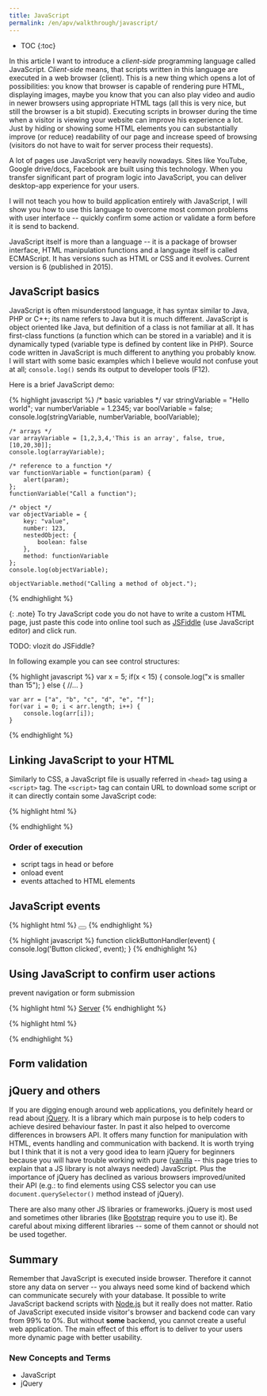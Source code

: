 ```yaml
---
title: JavaScript
permalink: /en/apv/walkthrough/javascript/
---
```


* TOC
{:toc}

In this article I want to introduce a *client-side* programming language called JavaScript.
*Client-side* means, that scripts written in this language are executed in a web browser (client).
This is a new thing which opens a lot of possibilities: you know that browser is capable of
rendering pure HTML, displaying images, maybe you know that you can also play video and audio
in newer browsers using appropriate HTML tags (all this is very nice, but still the browser is a bit
stupid). Executing scripts in browser during the time when a visitor is viewing your website can
improve his experience a lot. Just by hiding or showing some HTML elements you can substantially
improve (or reduce) readability of our page and increase speed of browsing (visitors do not have to wait
for server process their requests).

A lot of pages use JavaScript very heavily nowadays. Sites like YouTube, Google drive/docs, Facebook
are built using this technology. When you transfer significant part of program logic into JavaScript,
you can deliver desktop-app experience for your users.

I will not teach you how to build application entirely with JavaScript, I will show you how to use
this language to overcome most common problems with user interface -- quickly confirm some action or
validate a form before it is send to backend.

JavaScript itself is more than a language -- it is a package of browser interface, HTML manipulation
functions and a language itself is called ECMAScript. It has versions such as HTML or CSS and it evolves.
Current version is 6 (published in 2015).

## JavaScript basics
JavaScript is often misunderstood language, it has syntax similar to Java, PHP or C++; its name refers
to Java but it is much different. JavaScript is object oriented like Java, but definition of a class
is not familiar at all. It has first-class functions (a function which can be stored in a variable) and
it is dynamically typed (variable type is defined by content like in PHP). Source code written in JavaScript
is much different to anything you probably know. I will start with some basic examples which I believe
would not confuse yout at all; `console.log()` sends its output to developer tools (F12).

Here is a brief JavaScript demo:

{% highlight javascript %}
    /* basic variables */
    var stringVariable = "Hello world";
    var numberVariable = 1.2345;
    var boolVariable = false;
    console.log(stringVariable, numberVariable, boolVariable);
    
    /* arrays */
    var arrayVariable = [1,2,3,4,'This is an array', false, true, [10,20,30]];
    console.log(arrayVariable);
    
    /* reference to a function */
    var functionVariable = function(param) {
        alert(param);
    }; 
    functionVariable("Call a function");
    
    /* object */
    var objectVariable = {
        key: "value",
        number: 123,
        nestedObject: {
            boolean: false
        },
        method: functionVariable
    };
    console.log(objectVariable);
    
    objectVariable.method("Calling a method of object.");
{% endhighlight %}

{: .note}
To try JavaScript code you do not have to write a custom HTML page, just paste this code into online
tool such as [JSFiddle](https://jsfiddle.net) (use JavaScript editor) and click run.

TODO: vlozit do JSFiddle?

In following example you can see control structures:

{% highlight javascript %}
    var x = 5;
    if(x < 15) {
        console.log("x is smaller than 15");
    } else {
        //...
    }
    
    var arr = ["a", "b", "c", "d", "e", "f"];
    for(var i = 0; i < arr.length; i++) {
        console.log(arr[i]);
    }
{% endhighlight %}

## Linking JavaScript to your HTML
Similarly to CSS, a JavaScript file is usually referred in `<head>` tag using a `<script>` tag.
The `<script>` tag can contain URL to download some script or it can directly contain some
JavaScript code:

{% highlight html %}
<!DOCTYPE html>
<html>
    <head>
        <title>JS example</title>
        <script type="text/javascript" src="link/to/external/file.js"></script>
        <script type="text/javascript">
            console.log("Some JS code right here...");
        </script>
    </head>
    <body>
        <script type="text/javascript">
            console.log("...or even in document's body.");
        </script>
    </body>
</html>
{% endhighlight %}

### Order of execution

- script tags in head or before </body>
- onload event
- events attached to HTML elements

## JavaScript events

{% highlight html %}
    <button onclick="clickButtonHandler(event)"></button>
{% endhighlight %}

{% highlight javascript %}
    function clickButtonHandler(event) {
        console.log('Button clicked', event);
    }
{% endhighlight %}

## Using JavaScript to confirm user actions
prevent navigation or form submission

{% highlight html %}
    <a href="javascript:confirmNav('http://www.server.org/')">Server</a>
    <script type="text/javascript">
        function confirmNav(url) {
            if(confirm('Really navigate to ' + url + '?')) {
                location.href = url;
            }
        }
    </script>
{% endhighlight %}

{% highlight html %}
    <form onsubmit="return confirmForm()">
    <script type="text/javascript">
        function confirmForm(url) {
            return confirm('Really submit form?');
        }
    </script>
{% endhighlight %}

## Form validation

## jQuery and others
If you are digging enough around web applications, you definitely heard or read about
[jQuery](https://jquery.com). It is a library which main purpose is to help coders to achieve
desired behaviour faster. In past it also helped to overcome differences in browsers API.
It offers many function for manipulation with HTML, events handling and communication with backend.
It is worth trying but I think that it is not a very good idea to learn jQuery for beginners
because you will have trouble working with pure ([vanilla](http://vanilla-js.com/) -- this page
tries to explain that a JS library is not always needed) JavaScript.
Plus the importance of jQuery has declined as various browsers improved/united their API
(e.g.: to find elements using CSS selector you can use `document.querySelector()` method
instead of jQuery).

There are also many other JS libraries or frameworks. jQuery is most used and sometimes other
libraries (like [Bootstrap](/en/apv/walkthrough/css/bootstrap/) require you to use it).
Be careful about mixing different libraries -- some of them cannot or should not be used together.

## Summary
Remember that JavaScript is executed inside browser. Therefore it cannot store any data on server --
you always need some kind of backend which can communicate securely with your database.
It possible to write JavaScript backend scripts with [Node.js](https://nodejs.org/) but it
really does not matter. Ratio of JavaScript executed inside visitor's browser and backend code
can vary from 99% to 0%. But without **some** backend, you cannot create a useful web application.
The main effect of this effort is to deliver to your users more dynamic page with better usability.

### New Concepts and Terms
- JavaScript
- jQuery

